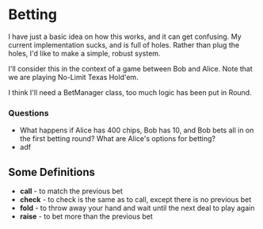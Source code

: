 # Betting

I have just a basic idea on how this works, and it can get confusing.
My current implementation sucks, and is full of holes. Rather than plug
the holes, I'd like to make a simple, robust system.

I'll consider this in the context of a game between Bob and Alice. Note
that we are playing No-Limit Texas Hold'em.

I think I'll need a BetManager class, too much logic has been put in 
Round.

### Questions
 - What happens if Alice has 400 chips, Bob has 10, and Bob bets all in
 on the first betting round? What are Alice's options for betting?
 - adf
 
 
 
 
 
## Some Definitions
  - **call** - to match the previous bet
  - **check** - to check is the same as to call, except there is no 
  previous bet
  - **fold** - to throw away your hand and wait until the next deal to
  play again
  - **raise** - to bet more than the previous bet